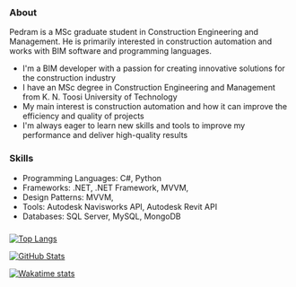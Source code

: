 ### About
Pedram is a MSc graduate student in Construction Engineering and Management. He is primarily interested in construction automation and works with BIM software and programming languages.
- I'm a BIM developer with a passion for creating innovative solutions for the construction industry
- I have an MSc degree in Construction Engineering and Management from K. N. Toosi University of Technology
- My main interest is construction automation and how it can improve the efficiency and quality of projects
- I'm always eager to learn new skills and tools to improve my performance and deliver high-quality results


### Skills
- Programming Languages: C#, Python
- Frameworks: .NET, .NET Framework, MVVM,
- Design Patterns: MVVM,
- Tools: Autodesk Navisworks API, Autodesk Revit API
- Databases: SQL Server, MySQL, MongoDB

### 
[![Top Langs](https://github-readme-stats.vercel.app/api/top-langs/?username=PedramElmi&layout=compact&count_private=true&show_icons=true&&theme=dark)](https://github.com/PedramElmi)

[![GitHub Stats](https://github-readme-stats.vercel.app/api?username=PedramElmi&count_private=true&show_icons=true&theme=dark)](https://github.com/PedramElmi)

[![Wakatime stats](https://github-readme-stats.vercel.app/api/wakatime?theme=dark&username=PedramElmi&layout=compact)](https://wakatime.com/@PedramElmi)
